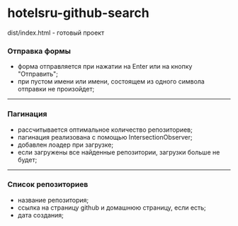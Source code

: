 # hotelsru-github-search

dist/index.html - готовый проект

<h3>Отправка формы</h3>
<ul>
  <li> форма отправляется при нажатии на Enter или на кнопку "Отправить";</li>
  <li> при пустом имени или имени, состоящем из одного символа отправки не произойдет;</li>
</ul>

<hr>

<h3>Пагинация</h3>
<ul>
  <li> рассчитывается оптимальное количество репозиториев;</li>
  <li> пагинация реализована с помощью IntersectionObserver;</li>
  <li> добавлен лоадер при загрузке;</li>
  <li> если загружены все найденные репозитории, загрузки больше не будет;</li>
</ul>

<hr>

<h3>Список репозиториев</h3>
<ul>
  <li> название репозитория;</li>
  <li> ссылка на страницу github и домашнюю страницу, если есть;</li>
  <li> дата создания;</li>
</ul>
